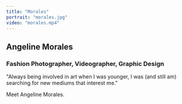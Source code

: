 ```yaml
---
title: "Morales"
portrait: "morales.jpg"
video: "morales.mp4"
---
```


## Angeline Morales
### Fashion Photographer, Videographer, Graphic Design

"Always being involved in art when I was younger, I was (and still am) searching for new mediums that interest me."

Meet Angeline Morales.